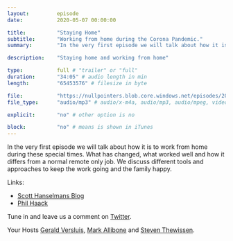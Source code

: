 ```yaml
---
layout:         episode
date: 			2020-05-07 00:00:00

title: 			"Staying Home"
subtitle: 		"Working from home during the Corona Pandemic."
summary: 		"In the very first episode we will talk about how it is to work from home during these special times."

description: 	"Staying home and working from home"

type:			full # "trailer" or "full"
duration: 		"34:05" # audio length in min
length: 		"65453576" # filesize in byte

file: 			"https://nullpointers.blob.core.windows.net/episodes/20200427_00_Corona.mp3"
file_type: 		"audio/mp3" # audio/x-m4a, audio/mp3, audio/mpeg, video/quicktime, video/mp4, video/x-m4v, application/pdf, and document/x-epub

explicit: 		"no" # other option is no

block: 			"no" # means is shown in iTunes
---
```


In the very first episode we will talk about how it is to work from home during these special times. What has changed, what worked well and how it differs from a normal remote only job. We discuss different tools and approaches to keep the work going and the family happy.

Links:
* [Scott Hanselmans Blog](https://www.hanselman.com/blog/QuarantineWorkIsNotRemoteWork.aspx)
* [Phil Haack](https://haacked.com/archive/2020/03/03/how-to-work-from-home/)

Tune in and leave us a comment on [Twitter](https://twitter.com/nullpointersio).

Your Hosts [Gerald Versluis](https://twitter.com/jfversluis), [Mark Allibone](https://twitter.com/mallibone) and [Steven Thewissen](https://twitter.com/devnl).

[Intro Music by Kevin MacLeod]: https://incompetech.filmmusic.io/song/4148-nowhere-land
